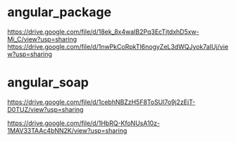 # angular_package

https://drive.google.com/file/d/18ek_8x4waIB2Pq3EcTjtdxhD5xw-Mi_C/view?usp=sharing
https://drive.google.com/file/d/1nwPkCoRpkTl6nogyZeL3dWQJyok7aIUj/view?usp=sharing


# angular_soap
https://drive.google.com/file/d/1cebhNBZzH5F8ToSUl7o9j2zEjT-D0TUZ/view?usp=sharing


https://drive.google.com/file/d/1HbRQ-KfoNUsA10z-1MAV33TAAc4bNN2K/view?usp=sharing
